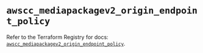 # `awscc_mediapackagev2_origin_endpoint_policy`

Refer to the Terraform Registry for docs: [`awscc_mediapackagev2_origin_endpoint_policy`](https://registry.terraform.io/providers/hashicorp/awscc/0.70.0/docs/resources/mediapackagev2_origin_endpoint_policy).
